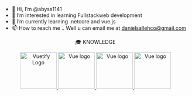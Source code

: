 - 👋 Hi, I’m @abyss1141
- 👀 I’m interested in learning Fullstackweb development
- 🌱 I’m currently learning .netcore and vue.js
- 📫 How to reach me .. Well u can email me at danielsallehco@gmail.com

<p align="center">
  🎓 KNOWLEDGE
</p>
<p align="center">
  <a href="https://vuetifyjs.com" target="_blank">
    <img alt="Vuetify Logo" height="100" src="https://cdn.vuetifyjs.com/images/logos/logo.svg">
  </a>
 <a href="https://vuejs.org" target="_blank" rel="noopener noreferrer"><img height="100" src="https://vuejs.org/images/logo.png" alt="Vue logo">
 </a>
 <a href="https://vuejs.org" target="_blank" rel="noopener noreferrer"><img height="100" src="https://vuejs.org/images/logo.png" alt="Vue logo">
 </a>
  <a href="https://www.typescriptlang.org/" target="_blank" rel="noopener noreferrer"><img height="100" src="https://cdn.icon-icons.com/icons2/2415/PNG/512/typescript_original_logo_icon_146317.png" alt="Vue logo">
 </a>
</p>
